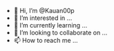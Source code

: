 - 👋 Hi, I’m @Kauan00p
- 👀 I’m interested in ...
- 🌱 I’m currently learning ...
- 💞️ I’m looking to collaborate on ...
- 📫 How to reach me ...

<!---
Kauan00p/Kauan00p is a ✨ special ✨ repository because its `README.md` (this file) appears on your GitHub profile.
You can click the Preview link to take a look at your changes.
--->
